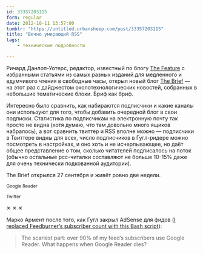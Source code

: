 ```yaml
---
id: 33357203115
form: regular
date: 2012-10-11 13:57:00
tumblr: "https://untitled.urbansheep.com/post/33357203115"
title: "Вечно умирающий RSS"
tags:
    - технические подробности

---
```


<p>Ричард Данлоп-Уотерс, редактор, известный по блогу <a href="http://thefeature.net/">The Feature</a> с избранными статьями из самых разных изданий для медленного и вдумчивого чтения в свободные часы, открыл новый блог <a href="http://thebrief.io/">The Brief</a> — на этот раз с дайджестом околотехнологических новостей, собранных в небольшие тематические блоки. Бриф как бриф.</p>

<p>Интересно было сравнить, как набираются подписчики и какие каналы они используют для того, чтобы добавить очередной блог в свои подписки. Статистика по подписчикам на электронную почту так просто не видна (хотя думаю, что там довольно много ящиков набралось), а вот сравнить твиттер и RSS вполне можно — подписчики в Твиттере видны для всех, число подписчиков в Гугл-ридере можно посмотреть в настройках, и оно хоть и не исчерпывающее, но даёт общее представление о том, сколько читателей подписалось на поток (обычно остальные рсс-читалки составляют не больше 10-15% даже для очень технически подкованной аудитории).</p>

<p>The Brief открылся 27 сентября и живёт ровно две недели.</p>

<p><img src="https://66.media.tumblr.com/tumblr_mbq1cx1T5G1qz4wzi.png" alt=""/><br/><small>Google Reader</small></p>

<p><img src="https://66.media.tumblr.com/tumblr_mbq2j6yAeJ1qz4wzi.png" alt=""/><br/><small>Twitter</small></p>

<p class="splitter">✕ ✕ ✕</p>

<p>Марко Армент после того, как Гугл закрыл AdSense для фидов (<a href="http://www.marco.org/2012/09/25/feedburner-counter-replacement">I replaced Feedburner’s subscriber count with this Bash script</a>):</p>

<blockquote>
  <p>The scariest part: over 90% of my feed’s subscribers use Google Reader. What happens when Google Reader dies?</p>
</blockquote>

